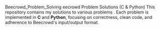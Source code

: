 Beecrowd_Problem_Solving
eecrowd Problem Solutions (C &amp; Python)  This repository contains my solutions to various problems .   Each problem is implemented in **C** and **Python**, focusing on correctness, clean code, and adherence to Beecrowd's input/output format.
